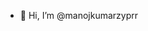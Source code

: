 - 👋 Hi, I’m @manojkumarzyprr


<!---
manojkumarzyprr/manojkumarzyprr is a ✨ special ✨ repository because its `README.md` (this file) appears on your GitHub profile.
You can click the Preview link to take a look at your changes.
--->
